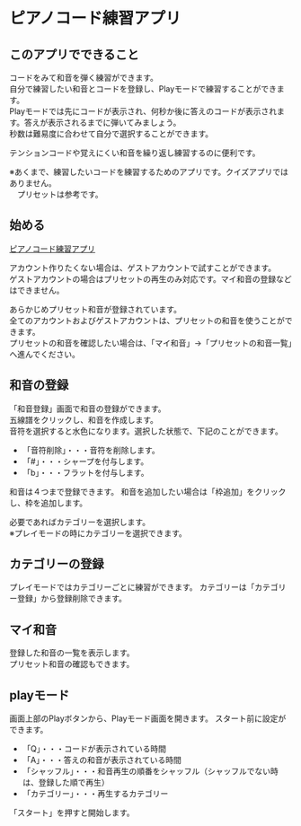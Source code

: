 # ピアノコード練習アプリ

## このアプリでできること
コードをみて和音を弾く練習ができます。  
自分で練習したい和音とコードを登録し、Playモードで練習することができます。  
Playモードでは先にコードが表示され、何秒か後に答えのコードが表示されます。答えが表示されるまでに弾いてみましょう。  
秒数は難易度に合わせて自分で選択することができます。

テンションコードや覚えにくい和音を繰り返し練習するのに便利です。

※あくまで、練習したいコードを練習するためのアプリです。クイズアプリではありません。  
　プリセットは参考です。

## 始める

[ピアノコード練習アプリ](https://piano-code-practice.vercel.app/)

アカウント作りたくない場合は、ゲストアカウントで試すことができます。  
ゲストアカウントの場合はプリセットの再生のみ対応です。マイ和音の登録などはできません。

あらかじめプリセット和音が登録されています。  
全てのアカウントおよびゲストアカウントは、プリセットの和音を使うことができます。  
プリセットの和音を確認したい場合は、「マイ和音」→「プリセットの和音一覧」へ進んでください。

## 和音の登録

「和音登録」画面で和音の登録ができます。  
五線譜をクリックし、和音を作成します。  
音符を選択すると水色になります。選択した状態で、下記のことができます。
- 「音符削除」・・・音符を削除します。
- 「#」・・・シャープを付与します。
- 「b」・・・フラットを付与します。

和音は４つまで登録できます。
和音を追加したい場合は「枠追加」をクリックし、枠を追加します。

必要であればカテゴリーを選択します。  
※プレイモードの時にカテゴリーを選択できます。

## カテゴリーの登録

プレイモードではカテゴリーごとに練習ができます。
カテゴリーは「カテゴリー登録」から登録削除できます。

## マイ和音

登録した和音の一覧を表示します。  
プリセット和音の確認もできます。

## playモード

画面上部のPlayボタンから、Playモード画面を開きます。
スタート前に設定ができます。
- 「Q」・・・コードが表示されている時間
- 「A」・・・答えの和音が表示されている時間
- 「シャッフル」・・・和音再生の順番をシャッフル（シャッフルでない時は、登録した順で再生）
- 「カテゴリー」・・・再生するカテゴリー

「スタート」を押すと開始します。